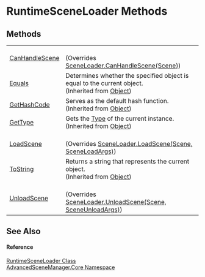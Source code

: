# RuntimeSceneLoader Methods




## Methods
<table>
<tr>
<td><a href="M_AdvancedSceneManager_Core_RuntimeSceneLoader_CanHandleScene">CanHandleScene</a></td>
<td><br />(Overrides <a href="M_AdvancedSceneManager_Core_SceneLoader_CanHandleScene">SceneLoader.CanHandleScene(Scene)</a>)</td></tr>
<tr>
<td><a href="https://learn.microsoft.com/dotnet/api/system.object.equals#system-object-equals(system-object)" target="_blank" rel="noopener noreferrer">Equals</a></td>
<td>Determines whether the specified object is equal to the current object.<br />(Inherited from <a href="https://learn.microsoft.com/dotnet/api/system.object" target="_blank" rel="noopener noreferrer">Object</a>)</td></tr>
<tr>
<td><a href="https://learn.microsoft.com/dotnet/api/system.object.gethashcode" target="_blank" rel="noopener noreferrer">GetHashCode</a></td>
<td>Serves as the default hash function.<br />(Inherited from <a href="https://learn.microsoft.com/dotnet/api/system.object" target="_blank" rel="noopener noreferrer">Object</a>)</td></tr>
<tr>
<td><a href="https://learn.microsoft.com/dotnet/api/system.object.gettype" target="_blank" rel="noopener noreferrer">GetType</a></td>
<td>Gets the <a href="https://learn.microsoft.com/dotnet/api/system.type" target="_blank" rel="noopener noreferrer">Type</a> of the current instance.<br />(Inherited from <a href="https://learn.microsoft.com/dotnet/api/system.object" target="_blank" rel="noopener noreferrer">Object</a>)</td></tr>
<tr>
<td><a href="M_AdvancedSceneManager_Core_RuntimeSceneLoader_LoadScene">LoadScene</a></td>
<td><br />(Overrides <a href="M_AdvancedSceneManager_Core_SceneLoader_LoadScene">SceneLoader.LoadScene(Scene, SceneLoadArgs)</a>)</td></tr>
<tr>
<td><a href="https://learn.microsoft.com/dotnet/api/system.object.tostring" target="_blank" rel="noopener noreferrer">ToString</a></td>
<td>Returns a string that represents the current object.<br />(Inherited from <a href="https://learn.microsoft.com/dotnet/api/system.object" target="_blank" rel="noopener noreferrer">Object</a>)</td></tr>
<tr>
<td><a href="M_AdvancedSceneManager_Core_RuntimeSceneLoader_UnloadScene">UnloadScene</a></td>
<td><br />(Overrides <a href="M_AdvancedSceneManager_Core_SceneLoader_UnloadScene">SceneLoader.UnloadScene(Scene, SceneUnloadArgs)</a>)</td></tr>
</table>

## See Also


#### Reference
<a href="T_AdvancedSceneManager_Core_RuntimeSceneLoader">RuntimeSceneLoader Class</a>  
<a href="N_AdvancedSceneManager_Core">AdvancedSceneManager.Core Namespace</a>  
